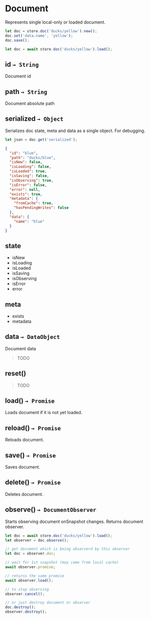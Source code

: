 # Document

Represents single local-only or loaded document.

``` javascript
let doc = store.doc('ducks/yellow').new();
doc.set('data.name', 'yellow');
doc.save();
```

``` javascript
let doc = await store.doc('ducks/yellow').load();
```


## id `→ String`

Document id


## path `→ String`

Document absolute path


## serialized `→ Object`

Serializes doc state, meta and data as a single object. For debugging.

``` javascript
let json = doc.get('serialized');
```

``` json
{
  "id": "blue",
  "path": "ducks/blue",
  "isNew": false,
  "isLoading": false,
  "isLoaded": true,
  "isSaving": false,
  "isObserving": true,
  "isError": false,
  "error": null,
  "exists": true,
  "metadata": {
    "fromCache": true,
    "hasPendingWrites": false
  },
  "data": {
    "name": "blue"
  }
}
```

## state

* isNew
* isLoading
* isLoaded
* isSaving
* isObserving
* isError
* error

## meta

* exists
* metadata

## data `→ DataObject`

Document data

> TODO


## reset()

> TODO


## load() `→ Promise`

Loads document if it is not yet loaded.


## reload() `→ Promise`

Reloads document.

## save() `→ Promise`

Saves document.


## delete() `→ Promise`

Deletes document.


## observe() `→ DocumentObserver`

Starts observing document onSnapshot changes. Returns document observer.

``` javascript
let doc = await store.doc('ducks/yellow').load();
let observer = doc.observe();

// get document which is being observerd by this observer
let doc = observer.doc;

// wait for 1st snapshot (may come from local cache)
await observer.promise;

// returns the same promise
await observer.load();

// to stop observing
observer.cancel();

// or just destroy document or observer
doc.destroy();
observer.destroy();
```
